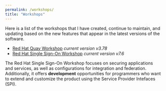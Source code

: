 ```yaml
---
permalink: /workshops/
title: "Workshops"
---
```


Here is a list of the workshops that I have created, continue to maintain, and updating based on the new features that appear in the latest versions of the software.

* [Red Hat Quay Workshop](/quay-workshop) *current version v3.78*
* [Red Hat Single Sign-On Workshop](/rhsso-workshop) *current version v7.6*

The Red Hat Single Sign-On Workshop focuses on securing applications and services, as well as configurations for integration and federation. Additionally, it offers **development** opportunities for programmers who want to extend and customize the product using the Service Provider Intefaces (SPI).

<!--
TODO
Explaing version tagging if we would like to check different versions
-->
